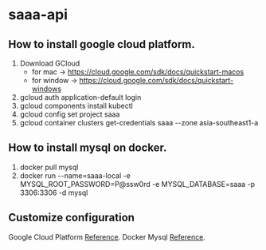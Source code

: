 # saaa-api

## How to install google cloud platform.
1. Download GCloud 
    - for mac -> https://cloud.google.com/sdk/docs/quickstart-macos
    - for window -> https://cloud.google.com/sdk/docs/quickstart-windows
2. gcloud auth application-default login
3. gcloud components install kubectl
4. gcloud config set project saaa
5. gcloud container clusters get-credentials saaa --zone asia-southeast1-a

## How to install mysql on docker.
1. docker pull mysql
2. docker run --name=saaa-local -e MYSQL_ROOT_PASSWORD=P@ssw0rd -e MYSQL_DATABASE=saaa -p 3306:3306 -d mysql

## Customize configuration
Google Cloud Platform [Reference](https://cloud.google.com/sdk/docs/quickstart).
Docker Mysql [Reference](https://hub.docker.com/_/mysql).